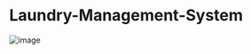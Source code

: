 # Laundry-Management-System
![image](https://user-images.githubusercontent.com/38805300/171991720-b9e07eec-b53e-44af-b60e-0722f73f0be6.png)

